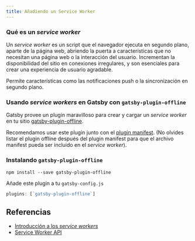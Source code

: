 ```yaml
---
title: Añadiendo un Service Worker
---
```


### Qué es un _service worker_

Un _service worker_ es un script que el navegador ejecuta en segundo plano, aparte de la página web, abriendo la puerta a características que no necesitan una página web o la interacción del usuario. Incrementan la disponibilidad del sitio en conexiones irregulares, y son esenciales para crear una experiencia de usuario agradable.

Permite características como las notificaciones push o la sincronización en segundo plano.

### Usando _service workers_ en Gatsby con `gatsby-plugin-offline`

Gatsby provee un plugin maravilloso para crear y cargar un _service worker_ en tu sitio [gatsby-plugin-offline](https://www.npmjs.com/package/gatsby-plugin-offline).

Recomendamos usar este plugin junto con el [plugin manifest](https://www.npmjs.com/package/gatsby-plugin-manifest). (No olvides listar el plugin offline después del plugin manifest para que el archivo manifest pueda ser incluido en el _service worker_).

### Instalando `gatsby-plugin-offline`

`npm install --save gatsby-plugin-offline`

Añade este plugin a tu `gatsby-config.js`

```javascript:title=gatsby-config.js
plugins: [`gatsby-plugin-offline`]
```

## Referencias

- [Introducción a los _service workers_](https://developers.google.com/web/fundamentals/primers/service-workers/)
- [Service Worker API](https://developer.mozilla.org/es/docs/Web/API/Service_Worker_API)
